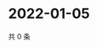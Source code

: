 # 2022-01-05

共 0 条

<!-- BEGIN WEIBO -->
<!-- 最后更新时间 Wed Jan 05 2022 23:16:15 GMT+0800 (China Standard Time) -->

<!-- END WEIBO -->

